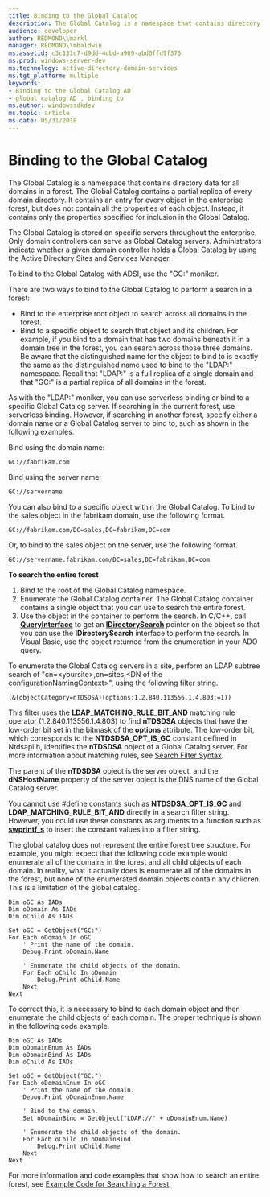 ```yaml
---
title: Binding to the Global Catalog
description: The Global Catalog is a namespace that contains directory data for all domains in a forest.
audience: developer
author: REDMOND\\markl
manager: REDMOND\\mbaldwin
ms.assetid: c3c131c7-d9dd-4dbd-a909-abd0ffd9f375
ms.prod: windows-server-dev
ms.technology: active-directory-domain-services
ms.tgt_platform: multiple
keywords:
- Binding to the Global Catalog AD
- global catalog AD , binding to
ms.author: windowssdkdev
ms.topic: article
ms.date: 05/31/2018
---
```


# Binding to the Global Catalog

The Global Catalog is a namespace that contains directory data for all domains in a forest. The Global Catalog contains a partial replica of every domain directory. It contains an entry for every object in the enterprise forest, but does not contain all the properties of each object. Instead, it contains only the properties specified for inclusion in the Global Catalog.

The Global Catalog is stored on specific servers throughout the enterprise. Only domain controllers can serve as Global Catalog servers. Administrators indicate whether a given domain controller holds a Global Catalog by using the Active Directory Sites and Services Manager.

To bind to the Global Catalog with ADSI, use the "GC:" moniker.

There are two ways to bind to the Global Catalog to perform a search in a forest:

-   Bind to the enterprise root object to search across all domains in the forest.
-   Bind to a specific object to search that object and its children. For example, if you bind to a domain that has two domains beneath it in a domain tree in the forest, you can search across those three domains. Be aware that the distinguished name for the object to bind to is exactly the same as the distinguished name used to bind to the "LDAP:" namespace. Recall that "LDAP:" is a full replica of a single domain and that "GC:" is a partial replica of all domains in the forest.

As with the "LDAP:" moniker, you can use serverless binding or bind to a specific Global Catalog server. If searching in the current forest, use serverless binding. However, if searching in another forest, specify either a domain name or a Global Catalog server to bind to, such as shown in the following examples.

Bind using the domain name:

``` syntax
GC://fabrikam.com
```

Bind using the server name:

``` syntax
GC://servername
```

You can also bind to a specific object within the Global Catalog. To bind to the sales object in the fabrikam domain, use the following format.

``` syntax
GC://fabrikam.com/DC=sales,DC=fabrikam,DC=com
```

Or, to bind to the sales object on the server, use the following format.

``` syntax
GC://servername.fabrikam.com/DC=sales,DC=fabrikam,DC=com
```

**To search the entire forest**

1.  Bind to the root of the Global Catalog namespace.
2.  Enumerate the Global Catalog container. The Global Catalog container contains a single object that you can use to search the entire forest.
3.  Use the object in the container to perform the search. In C/C++, call [**QueryInterface**](https://msdn.microsoft.com/en-us/library/ms682521(v=VS.85).aspx) to get an [**IDirectorySearch**](https://msdn.microsoft.com/library/aa746362) pointer on the object so that you can use the **IDirectorySearch** interface to perform the search. In Visual Basic, use the object returned from the enumeration in your ADO query.

To enumerate the Global Catalog servers in a site, perform an LDAP subtree search of "cn=<yoursite&gt;,cn=sites,<DN of the configurationNamingContext&gt;", using the following filter string.

``` syntax
(&(objectCategory=nTDSDSA)(options:1.2.840.113556.1.4.803:=1))
```

This filter uses the **LDAP\_MATCHING\_RULE\_BIT\_AND** matching rule operator (1.2.840.113556.1.4.803) to find **nTDSDSA** objects that have the low-order bit set in the bitmask of the **options** attribute. The low-order bit, which corresponds to the **NTDSDSA\_OPT\_IS\_GC** constant defined in Ntdsapi.h, identifies the **nTDSDSA** object of a Global Catalog server. For more information about matching rules, see [Search Filter Syntax](https://msdn.microsoft.com/library/aa746475).

The parent of the **nTDSDSA** object is the server object, and the **dNSHostName** property of the server object is the DNS name of the Global Catalog server.

You cannot use \#define constants such as **NTDSDSA\_OPT\_IS\_GC** and **LDAP\_MATCHING\_RULE\_BIT\_AND** directly in a search filter string. However, you could use these constants as arguments to a function such as [**swprintf\_s**](https://msdn.microsoft.com/library/ms647550(v=VS.85).aspx) to insert the constant values into a filter string.

The global catalog does not represent the entire forest tree structure. For example, you might expect that the following code example would enumerate all of the domains in the forest and all child objects of each domain. In reality, what it actually does is enumerate all of the domains in the forest, but none of the enumerated domain objects contain any children. This is a limitation of the global catalog.


```VB
Dim oGC As IADs
Dim oDomain As IADs
Dim oChild As IADs

Set oGC = GetObject("GC:")
For Each oDomain In oGC
    ' Print the name of the domain.
    Debug.Print oDomain.Name
    
    ' Enumerate the child objects of the domain.
    For Each oChild In oDomain
        Debug.Print oChild.Name
    Next
Next
```



To correct this, it is necessary to bind to each domain object and then enumerate the child objects of each domain. The proper technique is shown in the following code example.


```VB
Dim oGC As IADs
Dim oDomainEnum As IADs
Dim oDomainBind As IADs
Dim oChild As IADs

Set oGC = GetObject("GC:")
For Each oDomainEnum In oGC
    ' Print the name of the domain.
    Debug.Print oDomainEnum.Name
    
    ' Bind to the domain.
    Set oDomainBind = GetObject("LDAP://" + oDomainEnum.Name)
    
    ' Enumerate the child objects of the domain.
    For Each oChild In oDomainBind
        Debug.Print oChild.Name
    Next
Next
```



For more information and code examples that show how to search an entire forest, see [Example Code for Searching a Forest](example-code-for-searching-a-forest.md).

 

 




